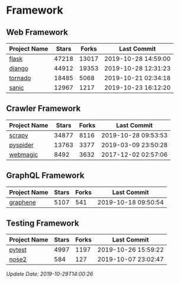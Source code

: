 # Framework

## Web Framework

| Project Name | Stars | Forks | Last Commit |
| ------------ | ----- | ----- | ----------- |
| [flask](https://github.com/pallets/flask) | 47218 | 13017 | 2019-10-28 14:59:00 |
| [django](https://github.com/django/django) | 44912 | 19353 | 2019-10-28 12:31:23 |
| [tornado](https://github.com/tornadoweb/tornado) | 18485 | 5068 | 2019-10-21 02:34:18 |
| [sanic](https://github.com/huge-success/sanic) | 12967 | 1217 | 2019-10-23 16:12:20 |

## Crawler Framework

| Project Name | Stars | Forks | Last Commit |
| ------------ | ----- | ----- | ----------- |
| [scrapy](https://github.com/scrapy/scrapy) | 34877 | 8116 | 2019-10-28 09:53:53 |
| [pyspider](https://github.com/binux/pyspider) | 13763 | 3377 | 2019-03-09 23:50:28 |
| [webmagic](https://github.com/code4craft/webmagic) | 8492 | 3632 | 2017-12-02 02:57:06 |

## GraphQL Framework

| Project Name | Stars | Forks | Last Commit |
| ------------ | ----- | ----- | ----------- |
| [graphene](https://github.com/graphql-python/graphene) | 5107 | 541 | 2019-10-18 09:50:54 |

## Testing Framework

| Project Name | Stars | Forks | Last Commit |
| ------------ | ----- | ----- | ----------- |
| [pytest](https://github.com/pytest-dev/pytest) | 4997 | 1197 | 2019-10-26 15:59:22 |
| [nose2](https://github.com/nose-devs/nose2) | 584 | 127 | 2019-10-07 23:02:47 |

*Update Date: 2019-10-29T14:00:26*